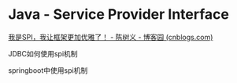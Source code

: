 # Java - Service Provider Interface

[我是SPI，我让框架更加优雅了！ - 陈树义 - 博客园 (cnblogs.com)](https://www.cnblogs.com/chanshuyi/p/deep_insight_java_spi.html)



JDBC如何使用spi机制

springboot中使用spi机制